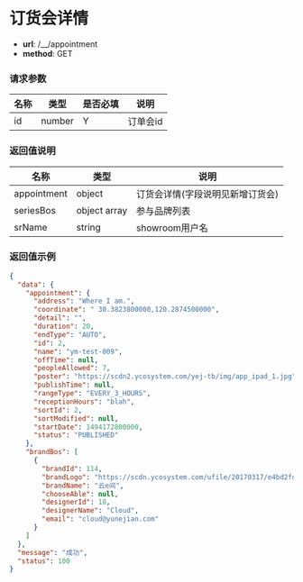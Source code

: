订货会详情
=======

- **url**: /__/appointment
- **method**: GET


### 请求参数

| 名称 |  类型  | 是否必填 |   说明   |
|------|--------|----------|----------|
| id   | number | Y        | 订单会id |

### 返回值说明

|     名称    |     类型     |               说明               |
|-------------|--------------|----------------------------------|
| appointment | object       | 订货会详情(字段说明见新增订货会) |
| seriesBos   | object array | 参与品牌列表                     |
| srName      | string       | showroom用户名                   |


### 返回值示例

```json
{
  "data": {
    "appointment": {
      "address": "Where I am.",
      "coordinate": " 30.3823800000,120.2874500000",
      "detail": "",
      "duration": 20,
      "endType": "AUTO",
      "id": 2,
      "name": "ym-test-009",
      "offTime": null,
      "peopleAllowed": 7,
      "poster": "https://scdn2.ycosystem.com/yej-tb/img/app_ipad_1.jpg",
      "publishTime": null,
      "rangeType": "EVERY_3_HOURS",
      "receptionHours": "blah",
      "sortId": 2,
      "sortModified": null,
      "startDate": 1494172800000,
      "status": "PUBLISHED"
    },
    "brandBos": [
      {
        "brandId": 114,
        "brandLogo": "https://scdn.ycosystem.com/ufile/20170317/e4bd2fd4fec44f65893a39b67f5781bd",
        "brandName": "云e间",
        "chooseAble": null,
        "designerId": 18,
        "designerName": "Cloud",
        "email": "cloud@yunejian.com"
      }
    ]
  },
  "message": "成功",
  "status": 100
}
```
